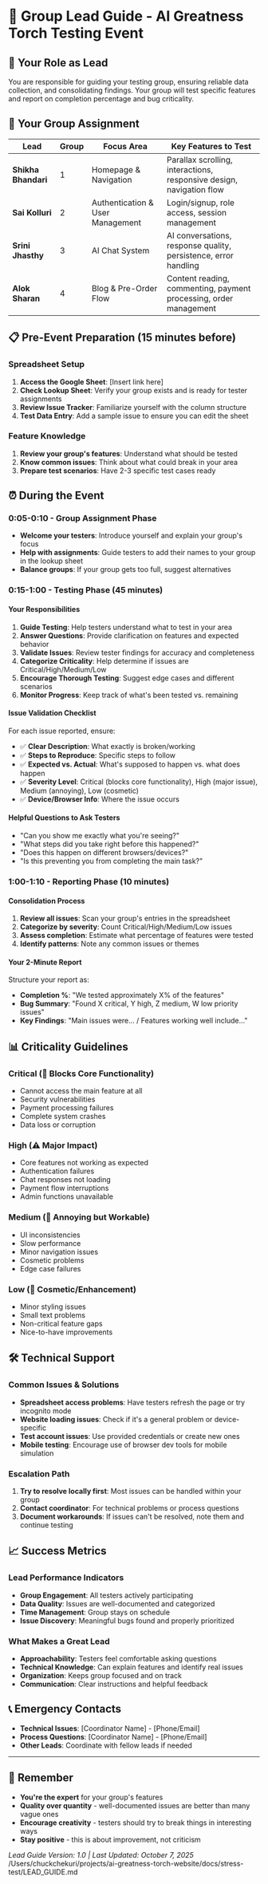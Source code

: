 # 👑 Group Lead Guide - AI Greatness Torch Testing Event

## 🎯 **Your Role as Lead**
You are responsible for guiding your testing group, ensuring reliable data collection, and consolidating findings. Your group will test specific features and report on completion percentage and bug criticality.

## 👥 **Your Group Assignment**

| Lead | Group | Focus Area | Key Features to Test |
|------|-------|------------|---------------------|
| **Shikha Bhandari** | 1 | Homepage & Navigation | Parallax scrolling, interactions, responsive design, navigation flow |
| **Sai Kolluri** | 2 | Authentication & User Management | Login/signup, role access, session management |
| **Srini Jhasthy** | 3 | AI Chat System | AI conversations, response quality, persistence, error handling |
| **Alok Sharan** | 4 | Blog & Pre-Order Flow | Content reading, commenting, payment processing, order management |

## 📋 **Pre-Event Preparation (15 minutes before)**

### **Spreadsheet Setup**
1. **Access the Google Sheet**: [Insert link here]
2. **Check Lookup Sheet**: Verify your group exists and is ready for tester assignments
3. **Review Issue Tracker**: Familiarize yourself with the column structure
4. **Test Data Entry**: Add a sample issue to ensure you can edit the sheet

### **Feature Knowledge**
1. **Review your group's features**: Understand what should be tested
2. **Know common issues**: Think about what could break in your area
3. **Prepare test scenarios**: Have 2-3 specific test cases ready

## ⏰ **During the Event**

### **0:05-0:10 - Group Assignment Phase**
- **Welcome your testers**: Introduce yourself and explain your group's focus
- **Help with assignments**: Guide testers to add their names to your group in the lookup sheet
- **Balance groups**: If your group gets too full, suggest alternatives

### **0:15-1:00 - Testing Phase (45 minutes)**

#### **Your Responsibilities**
1. **Guide Testing**: Help testers understand what to test in your area
2. **Answer Questions**: Provide clarification on features and expected behavior
3. **Validate Issues**: Review tester findings for accuracy and completeness
4. **Categorize Criticality**: Help determine if issues are Critical/High/Medium/Low
5. **Encourage Thorough Testing**: Suggest edge cases and different scenarios
6. **Monitor Progress**: Keep track of what's been tested vs. remaining

#### **Issue Validation Checklist**
For each issue reported, ensure:
- ✅ **Clear Description**: What exactly is broken/working
- ✅ **Steps to Reproduce**: Specific steps to follow
- ✅ **Expected vs. Actual**: What's supposed to happen vs. what does happen
- ✅ **Severity Level**: Critical (blocks core functionality), High (major issue), Medium (annoying), Low (cosmetic)
- ✅ **Device/Browser Info**: Where the issue occurs

#### **Helpful Questions to Ask Testers**
- "Can you show me exactly what you're seeing?"
- "What steps did you take right before this happened?"
- "Does this happen on different browsers/devices?"
- "Is this preventing you from completing the main task?"

### **1:00-1:10 - Reporting Phase (10 minutes)**

#### **Consolidation Process**
1. **Review all issues**: Scan your group's entries in the spreadsheet
2. **Categorize by severity**: Count Critical/High/Medium/Low issues
3. **Assess completion**: Estimate what percentage of features were tested
4. **Identify patterns**: Note any common issues or themes

#### **Your 2-Minute Report**
Structure your report as:
- **Completion %**: "We tested approximately X% of the features"
- **Bug Summary**: "Found X critical, Y high, Z medium, W low priority issues"
- **Key Findings**: "Main issues were... / Features working well include..."

## 📊 **Criticality Guidelines**

### **Critical (🚨 Blocks Core Functionality)**
- Cannot access the main feature at all
- Security vulnerabilities
- Payment processing failures
- Complete system crashes
- Data loss or corruption

### **High (⚠️ Major Impact)**
- Core features not working as expected
- Authentication failures
- Chat responses not loading
- Payment flow interruptions
- Admin functions unavailable

### **Medium (📝 Annoying but Workable)**
- UI inconsistencies
- Slow performance
- Minor navigation issues
- Cosmetic problems
- Edge case failures

### **Low (💅 Cosmetic/Enhancement)**
- Minor styling issues
- Small text problems
- Non-critical feature gaps
- Nice-to-have improvements

## 🛠 **Technical Support**

### **Common Issues & Solutions**
- **Spreadsheet access problems**: Have testers refresh the page or try incognito mode
- **Website loading issues**: Check if it's a general problem or device-specific
- **Test account issues**: Use provided credentials or create new ones
- **Mobile testing**: Encourage use of browser dev tools for mobile simulation

### **Escalation Path**
1. **Try to resolve locally first**: Most issues can be handled within your group
2. **Contact coordinator**: For technical problems or process questions
3. **Document workarounds**: If issues can't be resolved, note them and continue testing

## 📈 **Success Metrics**

### **Lead Performance Indicators**
- **Group Engagement**: All testers actively participating
- **Data Quality**: Issues are well-documented and categorized
- **Time Management**: Group stays on schedule
- **Issue Discovery**: Meaningful bugs found and properly prioritized

### **What Makes a Great Lead**
- **Approachability**: Testers feel comfortable asking questions
- **Technical Knowledge**: Can explain features and identify real issues
- **Organization**: Keeps group focused and on track
- **Communication**: Clear instructions and helpful feedback

## 📞 **Emergency Contacts**
- **Technical Issues**: [Coordinator Name] - [Phone/Email]
- **Process Questions**: [Coordinator Name] - [Phone/Email]
- **Other Leads**: Coordinate with fellow leads if needed

---

## 🎯 **Remember**
- **You're the expert** for your group's features
- **Quality over quantity** - well-documented issues are better than many vague ones
- **Encourage creativity** - testers should try to break things in interesting ways
- **Stay positive** - this is about improvement, not criticism

*Lead Guide Version: 1.0 | Last Updated: October 7, 2025*</content>
<parameter name="filePath">/Users/chuckchekuri/projects/ai-greatness-torch-website/docs/stress-test/LEAD_GUIDE.md